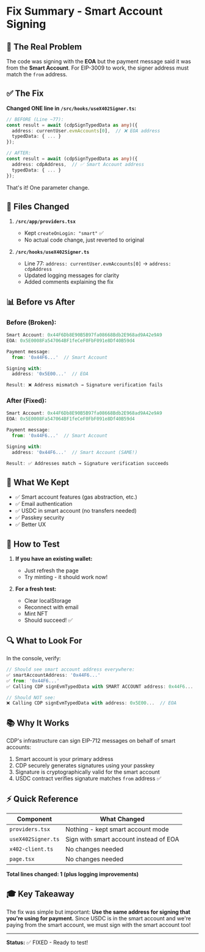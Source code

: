 # Fix Summary - Smart Account Signing

## 🎯 The Real Problem

The code was signing with the **EOA** but the payment message said it was from the **Smart Account**. For EIP-3009 to work, the signer address must match the `from` address.

## ✅ The Fix

**Changed ONE line in `/src/hooks/useX402Signer.ts`:**

```typescript
// BEFORE (Line ~77):
const result = await (cdpSignTypedData as any)({
  address: currentUser.evmAccounts[0],  // ❌ EOA address
  typedData: { ... }
});

// AFTER:
const result = await (cdpSignTypedData as any)({
  address: cdpAddress,  // ✅ Smart Account address
  typedData: { ... }
});
```

That's it! One parameter change.

## 🔧 Files Changed

1. **`/src/app/providers.tsx`**
   - Kept `createOnLogin: "smart"` ✅
   - No actual code change, just reverted to original

2. **`/src/hooks/useX402Signer.ts`**
   - Line 77: `address: currentUser.evmAccounts[0]` → `address: cdpAddress`
   - Updated logging messages for clarity
   - Added comments explaining the fix

## 📊 Before vs After

### Before (Broken):
```javascript
Smart Account: 0x44F6Db8E90B5B97fa08668Bdb2E968ad9A42e9A9
EOA: 0x5E0008Fa547064BF1feCeF0FbF091e8Df40B59d4

Payment message:
  from: '0x44F6...'  // Smart Account

Signing with:
  address: '0x5E00...'  // EOA

Result: ❌ Address mismatch → Signature verification fails
```

### After (Fixed):
```javascript
Smart Account: 0x44F6Db8E90B5B97fa08668Bdb2E968ad9A42e9A9
EOA: 0x5E0008Fa547064BF1feCeF0FbF091e8Df40B59d4

Payment message:
  from: '0x44F6...'  // Smart Account

Signing with:
  address: '0x44F6...'  // Smart Account (SAME!)

Result: ✅ Addresses match → Signature verification succeeds
```

## 🎁 What We Kept

- ✅ Smart account features (gas abstraction, etc.)
- ✅ Email authentication
- ✅ USDC in smart account (no transfers needed)
- ✅ Passkey security
- ✅ Better UX

## 🚀 How to Test

1. **If you have an existing wallet:**
   - Just refresh the page
   - Try minting - it should work now!

2. **For a fresh test:**
   - Clear localStorage
   - Reconnect with email
   - Mint NFT
   - Should succeed! ✅

## 🔍 What to Look For

In the console, verify:

```javascript
// Should see smart account address everywhere:
✅ smartAccountAddress: '0x44F6...'
✅ from: '0x44F6...'
✅ Calling CDP signEvmTypedData with SMART ACCOUNT address: 0x44F6...

// Should NOT see:
❌ Calling CDP signEvmTypedData with address: 0x5E00...  // EOA
```

## 📚 Why It Works

CDP's infrastructure can sign EIP-712 messages on behalf of smart accounts:
1. Smart account is your primary address
2. CDP securely generates signatures using your passkey
3. Signature is cryptographically valid for the smart account
4. USDC contract verifies signature matches `from` address ✅

## ⚡ Quick Reference

| Component | What Changed |
|-----------|--------------|
| `providers.tsx` | Nothing - kept smart account mode |
| `useX402Signer.ts` | Sign with smart account instead of EOA |
| `x402-client.ts` | No changes needed |
| `page.tsx` | No changes needed |

**Total lines changed: 1 (plus logging improvements)**

## 🎓 Key Takeaway

The fix was simple but important: **Use the same address for signing that you're using for payment.** Since USDC is in the smart account and we're paying from the smart account, we must sign with the smart account too!

---

**Status:** ✅ FIXED - Ready to test!
